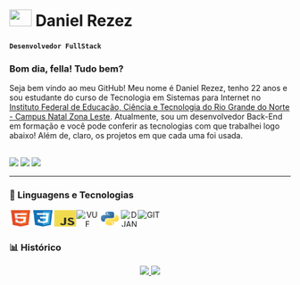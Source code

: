 # <img src="https://github.com/user-attachments/assets/fc884cc5-eb61-4ed5-83c3-bc570255a270" height=30 width="40" /> Daniel Rezez


**`Desenvolvedor FullStack`**

### Bom dia, fella! Tudo bem?

Seja bem vindo ao meu GitHub! Meu nome é Daniel Rezez, tenho 22 anos e sou estudante do curso de Tecnologia em Sistemas para Internet no [Instituto Federal de Educação, Ciência e Tecnologia do Rio Grande do Norte - Campus Natal Zona Leste](https://portal.ifrn.edu.br/campus/natalzonaleste/). Atualmente, sou um desenvolvedor Back-End em formação e você pode conferir as tecnologias com que trabalhei logo abaixo! Além de, claro, os projetos em que cada uma foi usada.

<div><br> 
  <a href="https://www.linkedin.com/in/daniel-rezez-293740207/" target="_blank"><img src="https://img.shields.io/badge/-LinkedIn-%230077B5?style=for-the-badge&logo=linkedin&logoColor=white" target="_blank"></a>
  <a href = "mailto:danielrezez@gmail.com"><img src="https://img.shields.io/badge/-Gmail-%23333?style=for-the-badge&logo=gmail&logoColor=white" target="_blank"></a>
  <a href="https://www.instagram.com/daniel.rezes/" target="_blank"><img src="https://img.shields.io/badge/-Instagram-%23E4405F?style=for-the-badge&logo=instagram&logoColor=white" target="_blank"></a>
</div>

---

### 👾 Linguagens e Tecnologias

<div align="center">
  <img align="left" alt="HTML" height=30 width=40 src="https://raw.githubusercontent.com/devicons/devicon/master/icons/html5/html5-original.svg">
  <img align="left" alt="CSS" height=30 width=40 src="https://raw.githubusercontent.com/devicons/devicon/master/icons/css3/css3-original.svg">
  <img align="left" alt="JS" height=30 width=40 src="https://raw.githubusercontent.com/devicons/devicon/master/icons/javascript/javascript-original.svg">
  <img align="left" alt="VUE" height=30 width=40 src="https://cdn.jsdelivr.net/gh/devicons/devicon@latest/icons/vuejs/vuejs-original.svg">
  <img align="left" alt="PYTHON" height=30 width=40 src="https://raw.githubusercontent.com/devicons/devicon/master/icons/python/python-original.svg">
  <img align="left" alt="DJANGO" height=30 width=30 src="https://avatars.githubusercontent.com/u/27804?s=200&v=4">
  <img align="left" alt="GIT" height=30 width=40 src="https://camo.githubusercontent.com/80ee24b2f1d1758eeeaa65bc396e11aef6d39a394edc5c8925e2e04a5b5d3297/68747470733a2f2f63646e2e6a7364656c6976722e6e65742f67682f64657669636f6e732f64657669636f6e406c61746573742f69636f6e732f6769742f6769742d6f726967696e616c2e737667">
</div>

<br>
<br>

### 📊 Histórico

<div align="center">
  <a href="https://github.com/DanielRezez">
  <img height="180em" src="https://github-readme-stats.vercel.app/api?username=DanielRezez&show_icons=true&theme=dracula&include_all_commits=true&count_private=true"/>
  <img height="180em" src="https://github-readme-stats.vercel.app/api?username=DanielRezez&show_icons=true&theme=dracula&include_all_commits=true&locale=pt-br"/>
</div>


<!---
DanielRezez/DanielRezez is a ✨ special ✨ repository because its `README.md` (this file) appears on your GitHub profile.
You can click the Preview link to take a look at your changes.
--->
